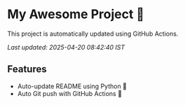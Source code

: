 # My Awesome Project 🚀

This project is automatically updated using GitHub Actions.

_Last updated: 2025-04-20 08:42:40 IST_

## Features
- Auto-update README using Python 🐍
- Auto Git push with GitHub Actions 🤖
